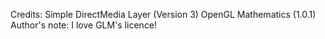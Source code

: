 Credits:
    Simple DirectMedia Layer (Version 3)
    OpenGL Mathematics (1.0.1) 
        Author's note: I love GLM's licence!